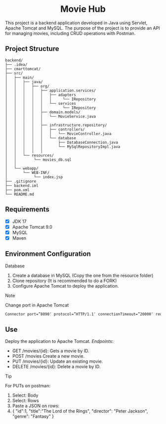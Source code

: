 <h1 align="center">Movie Hub</h1>

<p>This project is a backend application developed in Java using Servlet, Apache Tomcat and MySQL. The purpose of the project is to provide an API for managing movies, including CRUD operations with Postman.</p>


## Project Structure
```
backend/
├── .idea/
├── cmarttomcat/
├── src/
│   ├── main/
│   │   ├── java/
│   │   │   ├── org/
│   │   │   │   ├── application.services/
│   │   │   │   │   ├── adapters
│   │   │   │   │   │     └── IRepository
│   │   │   │   │   └── services
│   │   │   │   │         └── IRepository
│   │   │   │   ├── domain.models/
│   │   │   │   │   └── MovieService.java
│   │   │   │   │  
│   │   │   │   ├── infrastructure.repository/
│   │   │   │   │   ├── controllers/
│   │   │   │   │   │   └── MovieController.java
│   │   │   │   │   └── database
│   │   │   │   │       ├── DatabaseConnection.java
│   │   │   │   │       └── MySqlRepositoryImpl.java
│   │   │   │   │       
│   │   └── resources/
│   │        └── movies_db.sql
│   │           
│   └── webapp/
│       └── WEB-INF/
│            └── index.jsp
├── .gitignore
├── backend.iml
├── pom.xml
└── README.md
```

## Requirements

- [x] JDK 17
- [x] Apache Tomcat 9.0
- [x] MySQL
- [x] Maven

## Environment Configuration
Database

1. Create a database in MySQL (Copy the one from the resource folder)
2. Clone repository (It is recommended to do a FORK)
3. Configure Apache Tomcat to deploy the application.

> [!NOTE]
> Change port in Apache Tomcat

```dtd
Connector port=”8090″ protocol=”HTTP/1.1″ connectionTimeout=”20000″ redirectPort=”8443″
```

## Use
Deploy the application to Apache Tomcat.
*Endpoints*:

* GET /movies/{id}: Gets a movie by ID.
* POST /movies Create a new movie.
* PUT /movies/{id}: Update an existing movie.
* DELETE /movies/{id}: Delete a movie by ID.

> [!TIP]
> For PUTs on postman: 
> 1. Select: Body
> 2. Select: Rows
> 3. Paste a JSON on rows:
> 4. {
     "id":1,
     "title":"The Lord of the Rings",
     "director": "Peter Jackson",
     "genre": "Fantasy"
     }

